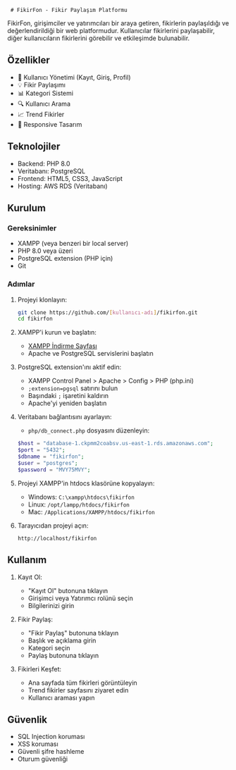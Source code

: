      # FikirFon - Fikir Paylaşım Platformu

FikirFon, girişimciler ve yatırımcıları bir araya getiren, fikirlerin paylaşıldığı ve değerlendirildiği bir web platformudur. Kullanıcılar fikirlerini paylaşabilir, diğer kullanıcıların fikirlerini görebilir ve etkileşimde bulunabilir.

## Özellikler

- 👤 Kullanıcı Yönetimi (Kayıt, Giriş, Profil)
- 💡 Fikir Paylaşımı
- 📊 Kategori Sistemi
- 🔍 Kullanıcı Arama
- 📈 Trend Fikirler
- 📱 Responsive Tasarım

## Teknolojiler

- Backend: PHP 8.0
- Veritabanı: PostgreSQL
- Frontend: HTML5, CSS3, JavaScript
- Hosting: AWS RDS (Veritabanı)

## Kurulum

### Gereksinimler

- XAMPP (veya benzeri bir local server)
- PHP 8.0 veya üzeri
- PostgreSQL extension (PHP için)
- Git

### Adımlar

1. Projeyi klonlayın:
   ```bash
   git clone https://github.com/[kullanıcı-adı]/fikirfon.git
   cd fikirfon
   ```

2. XAMPP'i kurun ve başlatın:
   - [XAMPP İndirme Sayfası](https://www.apachefriends.org/download.html)
   - Apache ve PostgreSQL servislerini başlatın

3. PostgreSQL extension'ını aktif edin:
   - XAMPP Control Panel > Apache > Config > PHP (php.ini)
   - `;extension=pgsql` satırını bulun
   - Başındaki `;` işaretini kaldırın
   - Apache'yi yeniden başlatın

4. Veritabanı bağlantısını ayarlayın:
   - `php/db_connect.php` dosyasını düzenleyin:
   ```php
   $host = "database-1.ckpmm2coabsv.us-east-1.rds.amazonaws.com";
   $port = "5432";
   $dbname = "fikirfon";
   $user = "postgres";
   $password = "MVY75MVY";
   ```

5. Projeyi XAMPP'in htdocs klasörüne kopyalayın:
   - Windows: `C:\xampp\htdocs\fikirfon`
   - Linux: `/opt/lampp/htdocs/fikirfon`
   - Mac: `/Applications/XAMPP/htdocs/fikirfon`

6. Tarayıcıdan projeyi açın:
   ```
   http://localhost/fikirfon
   ```

## Kullanım

1. Kayıt Ol:
   - "Kayıt Ol" butonuna tıklayın
   - Girişimci veya Yatırımcı rolünü seçin
   - Bilgilerinizi girin

2. Fikir Paylaş:
   - "Fikir Paylaş" butonuna tıklayın
   - Başlık ve açıklama girin
   - Kategori seçin
   - Paylaş butonuna tıklayın

3. Fikirleri Keşfet:
   - Ana sayfada tüm fikirleri görüntüleyin
   - Trend fikirler sayfasını ziyaret edin
   - Kullanıcı araması yapın

## Güvenlik

- SQL Injection koruması
- XSS koruması
- Güvenli şifre hashleme
- Oturum güvenliği




